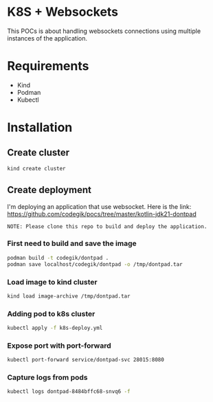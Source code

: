 # K8S + Websockets

This POCs is about handling websockets connections using multiple instances of the application.


# Requirements
- Kind
- Podman
- Kubectl


# Installation

## Create cluster
```bash
kind create cluster
```

## Create deployment
I'm deploying an application that use websocket.
Here is the link: https://github.com/codegik/pocs/tree/master/kotlin-jdk21-dontpad

```
NOTE: Please clone this repo to build and deploy the application.
```

### First need to build and save the image
```bash
podman build -t codegik/dontpad .
podman save localhost/codegik/dontpad -o /tmp/dontpad.tar
```

### Load image to kind cluster
```bash
kind load image-archive /tmp/dontpad.tar
```

### Adding pod to k8s cluster
```bash
kubectl apply -f k8s-deploy.yml
```

### Expose port with port-forward
```bash
kubectl port-forward service/dontpad-svc 28015:8080
```

### Capture logs from pods
```bash
kubectl logs dontpad-8484bffc68-snvq6 -f
```
